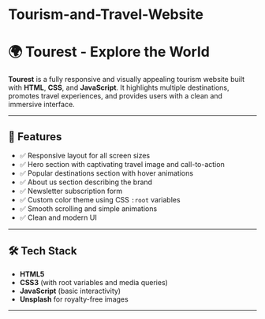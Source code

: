 # Tourism-and-Travel-Website
# 🌍 Tourest - Explore the World

**Tourest** is a fully responsive and visually appealing tourism website built with **HTML**, **CSS**, and **JavaScript**. It highlights multiple destinations, promotes travel experiences, and provides users with a clean and immersive interface.

---

## 🌟 Features

- ✅ Responsive layout for all screen sizes
- ✅ Hero section with captivating travel image and call-to-action
- ✅ Popular destinations section with hover animations
- ✅ About us section describing the brand
- ✅ Newsletter subscription form
- ✅ Custom color theme using CSS `:root` variables
- ✅ Smooth scrolling and simple animations
- ✅ Clean and modern UI

---

## 🛠 Tech Stack

- **HTML5**
- **CSS3** (with root variables and media queries)
- **JavaScript** (basic interactivity)
- **Unsplash** for royalty-free images

---







